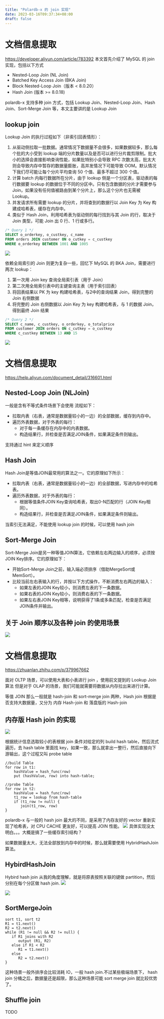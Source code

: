 ```yaml
---
title: "Polardb-x 的 join 实现"
date: 2023-03-16T09:37:34+08:00
draft: false
---
```

# 文档信息提取
https://developer.aliyun.com/article/783392
本文首先介绍了 MySQL 的 join 实现，包括以下方式
- Nested-Loop Join (NL Join)
- Batched Key Access Join (BKA Join)
- Block Nested-Loop Join（版本 < 8.0.20）
- Hash Join (版本 >= 8.0.18)

polardb-x 支持多种 join 方式，包括 Lookup Join、Nested-Loop Join、Hash Join、Sort-Merge Join 等，本文主要讲的是 Lookup Join

## lookup join
Lookup Join 的执行过程如下（非索引回表情形）：
1. 从驱动侧拉取一批数据。通常情况下数据量不会很多，如果数据较多，那么每个批的大小受到 lookup 端的分片数量以及是否可以进行分片裁剪限制。批大小的选择会直接影响查询性能，如果批特别小会导致 RPC 次数太高，批太大则会导致内存中暂存的数据量膨胀，高并发情况下可能导致 OOM。默认情况下我们尽可能让每个分片平均查询 50 个值、最多不超过 300 个值。
2. 计算 batch 内每行数据所在分片，由于 lookup 侧是一个分区表，驱动表的每行数据要 lookup 的数据位于不同的分区中。只有包含数据的分片才需要参与 Join，如果没有任何值被路由到某个分片上，那么这个分片也无需被 Lookup。
3. 并发请求所有需要 lookup 的分片，并将查到的数据行以 Join Key 为 Key 构建成哈希表，缓存在内存中。
4. 类似于 Hash Join，利用哈希表为驱动侧的每行找到与其 Join 的行，取决于 Join 类型，可能 Join 出 0 行、1 行或多行。
```sql
/* Query 1 */
SELECT o_orderkey, o_custkey, c_name
FROM orders JOIN customer ON o_cutkey = c_custkey
WHERE o_orderkey BETWEEN 1001 AND 1005
```
![](/img/20230316-112228.jpeg)

依赖全局索引的 Join 则更为复杂一些，回忆下 MySQL 的 BKA Join，需要进行两次 lookup：
1. 第一次用 Join key 查询全局索引表（用于 Join）
2. 第二次用全局索引表中的主键查询主表（用于索引回表）
3. 将回表结果以 PK 为 key 构建哈希表，与2中的查询结果 Join，得到完整的 Join 右侧数据
4. 将完整的 Join 右侧数据以 Join Key 为 key 构建哈希表，与 1 的数据 Join，得到最终 Join 结果

```sql
/* Query 2 */
SELECT c_name, c_custkey, o_orderkey, o_totalprice
FROM customer JOIN orders ON c_cutkey = o_custkey
WHERE c_custkey BETWEEN 13 AND 15
```
![](/img/20230316-113634.jpeg)

# 文档信息提取
https://help.aliyun.com/document_detail/316601.html


## Nested-Loop Join (NLJoin)

一般是含有不等式条件场景下会使用
流程如下：
- 拉取内表（右表，通常是数据量较小的一边）的全部数据，缓存到内存中。
- 遍历外表数据，对于外表的每行：
    - 对于每一条缓存在内存中的内表数据。
    - 构造结果行，并检查是否满足JOIN条件，如果满足条件则输出。

支持通过 hint 来定义顺序

## Hash Join

Hash Join是等值JOIN最常用的算法之一。它的原理如下所示：
- 拉取内表（右表，通常是数据量较小的一边）的全部数据，写进内存中的哈希表。
- 遍历外表数据，对于外表的每行：
    - 根据等值条件JOIN Key查询哈希表，取出0-N匹配的行（JOIN Key相同）。
    - 构造结果行，并检查是否满足JOIN条件，如果满足条件则输出。

当索引无法满足，不能使用 lookup join 的时候，可以使用 hash join

## Sort-Merge Join

Sort-Merge Join是另一种等值JOIN算法，它依赖左右两边输入的顺序，必须按JOIN Key排序。它的原理如下：
- 开始Sort-Merge Join之前，输入端必须排序（借助MergeSort或MemSort）。
- 比较当前左右表输入的行，并按以下方式操作，不断消费左右两边的输入：
   - 如果左表的JOIN Key较小，则消费左表的下一条数据。
   - 如果右表的JOIN Key较小，则消费右表的下一条数据。
   - 如果左右表JOIN Key相等，说明获得了1条或多条匹配，检查是否满足JOIN条件并输出。

## 关于 Join 顺序以及各种 join 的使用场景

![](/img/20230316-121006.jpg)

# 文档信息提取
https://zhuanlan.zhihu.com/p/379967662

面对 OLTP 场景，可以使用大表和小表进行 join ，使用前文提到的 Lookup Join 算法
但是对于 OLAP 的场景，我们可能就需要将数据从内存拉出来进行计算。

等值 JOIN 那么一般就是 hash-join 和 sort-merge join 两种，Hash join 根据是否支持大数据量，又分为 内存 Hash-join 和 落盘版的 Hash-join

## 内存版 Hash join 的实现
![](/img/20230320-105410.jpg)

根据统计信息选取较小的表根据 join 条件对给定的列 build hash table，然后流式遍历，去 hash table 里面找 key，如果一致，那么就拿出一整行，然后直接向下游输出，这个过程又叫 probe table

```
//build Table
for row in t1:
    hashValue = hash_func(row)
    put (hashValue, row) into hash-table;

//probe Table
for row in t2:
    hashValue = hash_func(row)
    t1_row = lookup from hash-table 
    if (t1_row != null) {
       join(t1_row, row) 
}
```

polardb-x 与一般的 hash join 最大的不同，是采用了内存友好的 vector 重新实现了哈希表，对 CPU CACHE 更友好，可以提高 JOIN 性能。
![](/img/20230320-113142.jpg)
具体实现没太明白。。。大概是搞了一些缓存索引结构？

如果数据量太大，无法全部放到内存中的时候，那么就需要使用 HybridHashJoin 算法。

## HybirdHashJoin
Hybird hash join 从我的角度理解，就是将原表按照关联的键做 partition，然后分别在每个分区做 hash join.
![](/img/20230320-134504.jpg)

![](/img/20230320-134700.jpg)

## SortMergeJoin
```
sort t1, sort t2
R1 = t1.next()
R2 = t2.next()
while (R1 != null && R2 != null) {
   if R1 joins with R2  
      output (R1, R2)
   else if R1 < R2  
      R1 = t1.next()
   else
      R2 = t2.next()
}
```

这种场景一般外排序会比较消耗 IO，一般 hash join.不过某些极端场景下， hash join 分桶之后，数据量还是超限，那么这种场景可能 sort merge join 就比较优势了。

## Shuffle join
TODO

